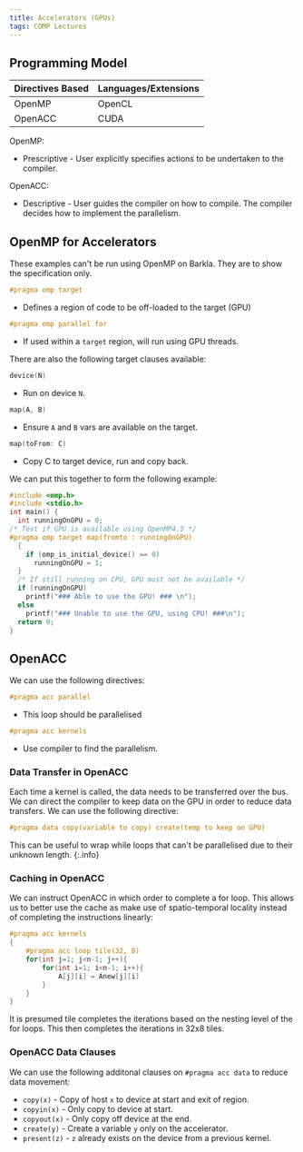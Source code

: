 ```yaml
---
title: Accelerators (GPUs)
tags: COMP Lectures
---
```

## Programming Model

| Directives Based | Languages/Extensions |
| :-- | :-- |
| OpenMP | OpenCL |
| OpenACC | CUDA |

OpenMP:

* Prescriptive - User explicitly specifies actions to be undertaken to the compiler.

OpenACC:

* Descriptive - User guides the compiler on how to compile. The compiler decides how to implement the parallelism.

## OpenMP for Accelerators
These examples can't be run using OpenMP on Barkla. They are to show the specification only.

```c
#pragma omp target
```

* Defines a region of code to be off-loaded to the target (GPU)


```c
#pragma omp parallel for
``` 

* If used within a `target` region, will run using GPU threads.

There are also the following target clauses available:

```c
device(N)
```

* Run on device `N`.

```c
map(A, B)
```

* Ensure `A` and `B` vars are available on the target.

```c
map(toFrom: C)
```

* Copy C to target device, run and copy back.

We can put this together to form the following example:

```c
#include <omp.h>
#include <stdio.h>
int main() {
  int runningOnGPU = 0;
/* Test if GPU is available using OpenMP4.5 */
#pragma omp target map(fromto : runningOnGPU)
  {
    if (omp_is_initial_device() == 0)
      runningOnGPU = 1;
  }
  /* If still running on CPU, GPU must not be available */
  if (runningOnGPU)
    printf("### Able to use the GPU! ### \n");
  else
    printf("### Unable to use the GPU, using CPU! ###\n");
  return 0;
}
```

## OpenACC
We can use the following directives:

```c
#pragma acc parallel
```

* This loop should be parallelised

```c
#pragma acc kernels
```

* Use compiler to find the parallelism.

### Data Transfer in OpenACC
Each time a kernel is called, the data needs to be transferred over the bus. We can direct the compiler to keep data on the GPU in order to reduce data transfers. We can use the following directive:

```c
#pragma data copy(variable to copy) create(temp to keep on GPU)
```

This can be useful to wrap while loops that can't be parallelised due to their unknown length.
{:.info}

### Caching in OpenACC
We can instruct OpenACC in which order to complete a for loop. This allows us to better use the cache as make use of spatio-temporal locality instead of completing the instructions linearly:

```c
#pragma acc kernels
{
	#pragma acc loop tile(32, 8)
	for(int j=1; j<n-1; j++){
		for(int i=1; i<n-1; i++){
			A[j][i] = Anew[j][i]
		}
	}
}
```

It is presumed tile completes the iterations based on the nesting level of the for loops. This then completes the iterations in 32x8 tiles.

### OpenACC Data Clauses
We can use the following additonal clauses on `#pragma acc data` to reduce data movement:

* `copy(x)` - Copy of host `x` to device at start and exit of region.
* `copyin(x)` - Only copy to device at start.
* `copyout(x)` - Only copy off device at the end.
* `create(y)` - Create a variable `y` only on the accelerator.
* `present(z)` - `z` already exists on the device from a previous kernel.